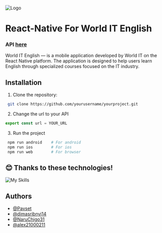 
![Logo](https://i.ibb.co/Xtm0zTf/Frame-113.png)


# React-Native For World IT English
### API [here](myLib/README.md)
World IT English — is a mobile application developed by World IT on the React Native platform. The application is designed to help users learn English through specialized courses focused on the IT industry.
## Installation

1. Clone the repository:
```bash
 git clone https://github.com/yourusername/yourproject.git
```

2. Change the url to your API
```js
export const url = YOUR_URL
```
    
3. Run the project
```bash
 npm run android    # For android
 npm run ios        # For ios
 npm run web        # For browser
```
## 😊 Thanks to these technologies!
![My Skills](https://skillicons.dev/icons?i=js,react,sequelize,ts,figma,androidstudio,postgres,express,npm,github,git)


## Authors
- [@Pavset](https://github.com/Pavset)
- [@dimasribnyj14](https://www.github.com/dimasribnyj14)
- [@NaruChigo31](https://github.com/NaruChigo31)
- [@alex21000211](https://github.com/alex21000211)